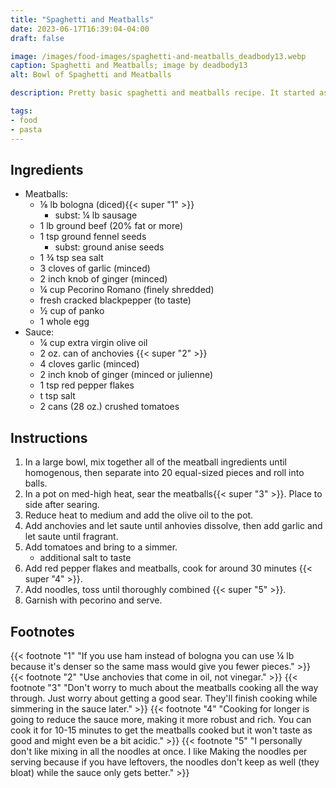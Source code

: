 ```yaml
---
title: "Spaghetti and Meatballs"
date: 2023-06-17T16:39:04-04:00
draft: false

image: /images/food-images/spaghetti-and-meatballs_deadbody13.webp
caption: Spaghetti and Meatballs; image by deadbody13
alt: Bowl of Spaghetti and Meatballs

description: Pretty basic spaghetti and meatballs recipe. It started as Joshua Weissman's spaghetti and meatballs from his "But Cheaper" series but I changed meatballs and sauce a bit. It's still probably at least 60% his recipe but I like to make this one because ginger is easier to find than basil and I love squeezing anchovies into any recipe I can find.

tags:
- food
- pasta
---
```


## Ingredients
- Meatballs:
    - &frac18; lb bologna (diced){{< super "1" >}}
        - subst: &frac14; lb sausage
    - 1 lb ground beef (20% fat or more)
    - 1 tsp ground fennel seeds
        - subst: ground anise seeds
    - 1 &frac34; tsp sea salt
    - 3 cloves of garlic (minced)
    - 2 inch knob of ginger (minced)
    - &frac14; cup Pecorino Romano (finely shredded)
    - fresh cracked blackpepper (to taste)
    - &frac12; cup of panko
    - 1 whole egg
- Sauce:
    - &frac14; cup extra virgin olive oil
    - 2 oz. can of anchovies {{< super "2" >}}
    - 4 cloves garlic (minced)
    - 2 inch knob of ginger (minced or julienne)
    - 1 tsp red pepper flakes
    - t tsp salt
    - 2 cans (28 oz.) crushed tomatoes

## Instructions
1. In a large bowl, mix together all of the meatball ingredients until homogenous, then separate into 20 equal-sized pieces and roll into balls.
1. In a pot on med-high heat, sear the meatballs{{< super "3" >}}. Place to side after searing.
1. Reduce heat to medium and add the olive oil to the pot.
1. Add anchovies and let saute until anhovies dissolve, then add garlic and let saute until fragrant.
1. Add tomatoes and bring to a simmer.
    - additional salt to taste
1. Add red pepper flakes and meatballs, cook for around 30 minutes {{< super "4" >}}.
1. Add noodles, toss until thoroughly combined {{< super "5" >}}.
1. Garnish with pecorino and serve.

## Footnotes
{{< footnote "1" "If you use ham instead of bologna you can use &frac14; lb because it's denser so the same mass would give you fewer pieces." >}}
{{< footnote "2" "Use anchovies that come in oil, not vinegar." >}}
{{< footnote "3" "Don't worry to much about the meatballs cooking all the way through. Just worry about getting a good sear. They'll finish cooking while simmering in the sauce later." >}}
{{< footnote "4" "Cooking for longer is going to reduce the sauce more, making it more robust and rich. You can cook it for 10-15 minutes to get the meatballs cooked but it won't taste as good and might even be a bit acidic." >}}
{{< footnote "5" "I personally don't like mixing in all the noodles at once. I like Making the noodles per serving because if you have leftovers, the noodles don't keep as well (they bloat) while the sauce only gets better." >}}
